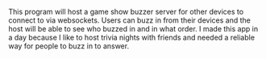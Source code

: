  This program will host a game show buzzer server for other devices to connect to via websockets.
  Users can buzz in from their devices and the host will be able to see who buzzed in and in what order.
  I made this app in a day because I like to host trivia nights with friends and needed a reliable way for people to buzz in to answer.
